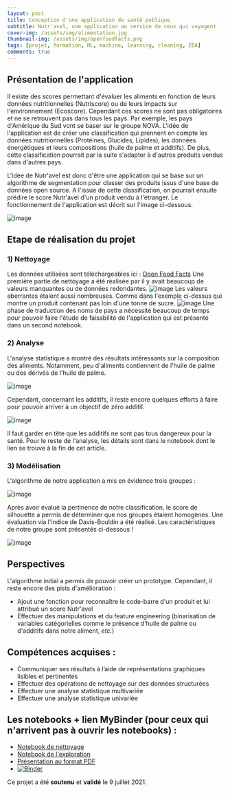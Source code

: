 ```yaml
---
layout: post
title: Conception d'une application de santé publique
subtitle: Nutr'avel, une application au service de ceux qui voyagent
cover-img: /assets/img/alimentation.jpg
thumbnail-img: /assets/img/openfoodfacts.png
tags: [projet, formation, ML, machine, learning, cleaning, EDA]
comments: true
---
```

## Présentation de l'application

Il existe des scores permettant d'évaluer les aliments en fonction de leurs données nutritionnelles (Nutriscore) ou de leurs impacts sur l'environnement (Ecoscore).
Cependant ces scores ne sont pas obligatoires et ne se retrouvent pas dans tous les pays. Par exemple, les pays d'Amérique du Sud vont se baser sur le groupe NOVA.
L'idée de l'application est de créer une classification qui prennent en compte les données nutritionnelles (Protéines, Glucides, Lipides), les données énergétiques et leurs compositions (huile de palme et additifs).
De plus, cette classification pourrait par la suite s'adapter à d'autres produits vendus dans d'autres pays.

L'idée de Nutr'avel est donc d'être une application qui se base sur un algorithme de segmentation pour classer des produits issus d'une base de données open source.
A l'issue de cette classification, on pourrait ensuite prédire le score Nutr'avel d'un produit vendu à l'étranger. Le fonctionnement de l'application est décrit sur l'image ci-dessous. 

![image](https://user-images.githubusercontent.com/64648386/125678022-65a8ebac-22ce-4da5-a305-2c3b33646d88.png)

## Etape de réalisation du projet

### 1) Nettoyage

Les données utilisées sont téléchargeables ici : [Open Food Facts](https://world.openfoodfacts.org/data)
Une première partie de nettoyage a été réalisée par il y avait beaucoup de valeurs manquantes ou de données redondantes.
![image](https://user-images.githubusercontent.com/64648386/128635646-809e4f44-2b2e-4b54-b0de-bb3a45cb5dae.png)
Les valeurs aberrantes étaient aussi nombreuses. Comme dans l'exemple ci-dessus qui montre un produit contenant pas loin d'une tonne de sucre.
![image](https://user-images.githubusercontent.com/64648386/128635676-80f342b1-f3e1-4264-826a-042db755cf2b.png)
Une phase de traduction des noms de pays a nécessité beaucoup de temps pour pouvoir faire l'étude de faisabilité de l'application qui est présenté dans un second notebook. 

### 2) Analyse
L'analyse statistique a montré des résultats intéressants sur la composition des aliments. Notamment, peu d'aliments contiennent de l'huile de palme ou des dérivés de l'huile de palme.

![image](https://user-images.githubusercontent.com/64648386/128635944-0436412e-cc82-4878-9ba0-6cdf2818d68a.png)

Cependant, concernant les additifs, il reste encore quelques efforts à faire pour pouvoir arriver à un objectif de zéro additif. 

![image](https://user-images.githubusercontent.com/64648386/128635970-1d0703da-afc9-4732-8e20-88f6cc3586fc.png)

Il faut garder en tête que les additifs ne sont pas tous dangereux pour la santé. Pour le reste de l'analyse, les détails sont dans le notebook dont le lien se trouve à la fin de cet article.

### 3) Modélisation

L'algorithme de notre application a mis en évidence trois groupes :

![image](https://user-images.githubusercontent.com/64648386/128636086-dbe5e39f-5493-48a9-acbb-bc260a898da1.png)

Après avoir évalué la pertinence de notre classification, le score de silhouette a permis de déterminer que nos groupes étaient homogènes. Une évaluation via l'indice de Davis-Bouldin a été réalisé. Les caractéristiques de notre groupe sont présentés ci-dessous !

![image](https://user-images.githubusercontent.com/64648386/128636121-3fbdcb15-216f-4693-8df9-f1c9e1875d06.png)

## Perspectives

L'algorithme initial a permis de pouvoir créer un prototype. Cependant, il reste encore des pists d'amélioration : 
- Ajout une fonction pour reconnaître le code-barre d'un produit et lui attribué un score Nutr'avel
- Effectuer des manipulations et du feature engineering (binarisation de variables catégorielles comme le présence d'huile de palme ou d'additifs dans notre aliment, *etc.*)

## Compétences acquises : 

- Communiquer ses résultats à l’aide de représentations graphiques lisibles et pertinentes
- Effectuer des opérations de nettoyage sur des données structurées
- Effectuer une analyse statistique multivariée
- Effectuer une analyse statistique univariée

## Les notebooks + lien MyBinder (pour ceux qui n'arrivent pas à ouvrir les notebooks) : 
- [Notebook de nettoyage](https://github.com/Sylvariane/Concevez_une_app_au_service_de_la_sante_publique/blob/master/PSante_01_notebooknettoyage.ipynb)
- [Notebook de l'exploration](https://github.com/Sylvariane/Concevez_une_app_au_service_de_la_sante_publique/blob/master/PSante_02_notebookexploration.ipynb)
- [Présentation au format PDF](https://github.com/Sylvariane/Concevez_une_app_au_service_de_la_sante_publique/blob/master/PSante_03_presentation.pdf)
- [![Binder](https://mybinder.org/badge_logo.svg)](https://mybinder.org/v2/gh/Sylvariane/Concevez_une_app_au_service_de_la_sante_publique/HEAD)

Ce projet a été **soutenu** et **validé** le 9 juillet 2021. 
